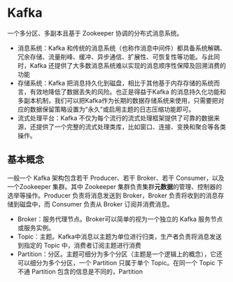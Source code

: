 # Kafka

一个多分区、多副本且基于 Zookeeper 协调的分布式消息系统。

- 消息系统：Kafka 和传统的消息系统（也称作消息中间件）都具备系统解耦、冗余存储、流量削峰、缓冲、异步通信、扩展性、可恢复性等功能。与此同时，Kafka 还提供了大多数消息系统难以实现的消息顺序性保障及回溯消费的功能
- 存储系统：Kafka 把消息持久化到磁盘，相比于其他基于内存存储的系统而言，有效地降低了数据丢失的风险。也正是得益于Kafka 的消息持久化功能和多副本机制，我们可以把Kafka作为长期的数据存储系统来使用，只需要把对应的数据保留策略设置为“永久”或启用主题的日志压缩功能即可。
- 流式处理平台：Kafka 不仅为每个流行的流式处理框架提供了可靠的数据来源，还提供了一个完整的流式处理类库，比如窗口、连接、变换和聚合等各类操作。



## 基本概念

一般一个 Kafka 架构包含若干 Producer、若干 Broker、若干 Consumer，以及一个Zookeeper 集群。其中 Zookeeper 集群负责集群**元数据**的管理、控制器的选举等操作。Producer 负责将消息发送到 Broker，Broker 负责将收到的消息存储到磁盘中，而 Consumer 负责从 Broker 订阅并消费消息。



- Broker：服务代理节点。Broker可以简单的视为一个独立的 Kafka 服务节点或服务实例。
- Topic：主题。Kafka中消息以主题为单位进行归类，生产者负责将消息发送到指定的 Topic 中，消费者订阅主题进行消费
- Partition：分区。主题可细分为多个分区（主题是一个逻辑上的概念），它还可以细分为多个分区，一个 Partition 只属于单个 Topic。在同一个 Topic 下不通 Partition 包含的信息是不同的，Partition